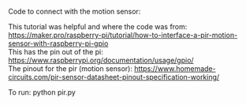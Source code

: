 Code to connect with the motion sensor:

This tutorial was helpful and where the code was from:  
https://maker.pro/raspberry-pi/tutorial/how-to-interface-a-pir-motion-sensor-with-raspberry-pi-gpio  
This has the pin out of the pi:  
https://www.raspberrypi.org/documentation/usage/gpio/  
The pinout for the pir (motion sensor): 
https://www.homemade-circuits.com/pir-sensor-datasheet-pinout-specification-working/  

To run: python pir.py